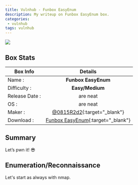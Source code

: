 ```yaml
---
title: Vulnhub - Funbox EasyEnum
description: My writeup on Funbox EasyEnum box.
categories:
 - vulnhub
tags: vulnhub
---
```


![](https://i.imgur.com/6ghxvXy.png)

## Box Stats

| Box Info      | Details       | 
| ------------- |:-------------:| 
| Name :        | **Funbox EasyEnum** | 
| Difficulty :  | **Easy/Medium**      |   
| Release Date :| are neat      |    
| OS :          | are neat      |   
| Maker :       | [@0815R2d2](https://twitter.com/@0815R2d2){:target="_blank"}      | 
| Download :    | [Funbox EasyEnum](https://www.vulnhub.com/entry/funbox-easyenum,565/){:target="_blank"}      | 

## Summary

Let’s pwn it! :sunglasses:

## Enumeration/Reconnaissance

Let's start as always with nmap.

```

